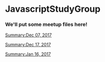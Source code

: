 # JavascriptStudyGroup


### We'll put some meetup files here!



[Summary:Dec 07, 2017](https://github.com/MeetUGo/JavascriptStudyGroup/blob/master/Dec-07-2017)

[Summary:Dec 17, 2017](https://github.com/MeetUGo/JavascriptStudyGroup/blob/master/Dec-17-2017)

[Summary:Jan 16, 2017](https://github.com/MeetUGo/JavascriptStudyGroup/blob/master/Jan17%2C2018)
